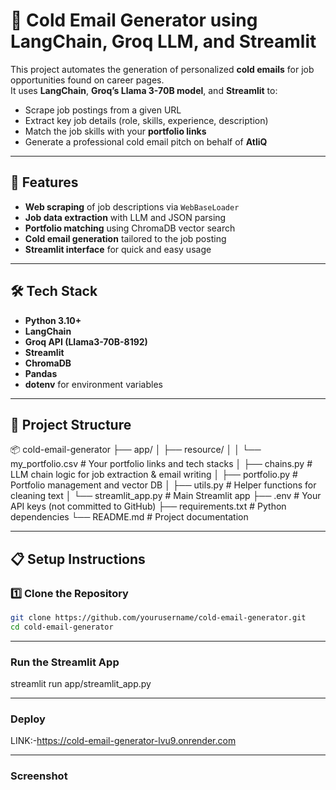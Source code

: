 # 📧 Cold Email Generator using LangChain, Groq LLM, and Streamlit

This project automates the generation of personalized **cold emails** for job opportunities found on career pages.  
It uses **LangChain**, **Groq’s Llama 3-70B model**, and **Streamlit** to:
- Scrape job postings from a given URL
- Extract key job details (role, skills, experience, description)
- Match the job skills with your **portfolio links**
- Generate a professional cold email pitch on behalf of **AtliQ**

---

## 🚀 Features
- **Web scraping** of job descriptions via `WebBaseLoader`
- **Job data extraction** with LLM and JSON parsing
- **Portfolio matching** using ChromaDB vector search
- **Cold email generation** tailored to the job posting
- **Streamlit interface** for quick and easy usage

---

## 🛠 Tech Stack
- **Python 3.10+**
- **LangChain**
- **Groq API (Llama3-70B-8192)**
- **Streamlit**
- **ChromaDB**
- **Pandas**
- **dotenv** for environment variables

---

## 📂 Project Structure
 📦 cold-email-generator
├── app/
│ ├── resource/
│ │ └── my_portfolio.csv # Your portfolio links and tech stacks
│ ├── chains.py # LLM chain logic for job extraction & email writing
│ ├── portfolio.py # Portfolio management and vector DB
│ ├── utils.py # Helper functions for cleaning text
│ └── streamlit_app.py # Main Streamlit app
├── .env # Your API keys (not committed to GitHub)
├── requirements.txt # Python dependencies
└── README.md # Project documentation

---
## 📋 Setup Instructions

### 1️⃣ Clone the Repository
```bash
git clone https://github.com/yourusername/cold-email-generator.git
cd cold-email-generator
```
---

###  Run the Streamlit App
streamlit run app/streamlit_app.py

---

### Deploy
LINK:-https://cold-email-generator-lvu9.onrender.com

---
### Screenshot
